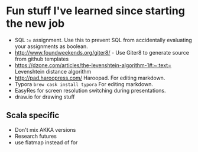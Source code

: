 # Fun stuff I've learned since starting the new job
* SQL := assignment.  Use this to prevent SQL from accidentally evaluating your assignments as boolean.
* http://www.foundweekends.org/giter8/ - Use Giter8 to generate source from github templates
* https://dzone.com/articles/the-levenshtein-algorithm-1#:~:text= Levenshtein distance algorithm
* http://pad.haroopress.com/ Haroopad.  For editing markdown.
* Typora `brew cask install typora` For editing markdown.
* EasyRes for screen resolution switching during presentations.
* draw.io for drawing stuff

## Scala specific
* Don't mix AKKA versions
* Research futures
* use flatmap instead of for
